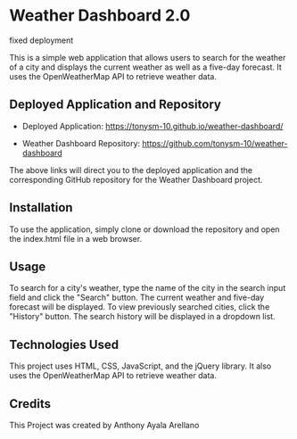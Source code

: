 # Weather Dashboard 2.0
fixed deployment

This is a simple web application that allows users to search for the weather of a city and displays the current weather as well as a five-day forecast. It uses the OpenWeatherMap API to retrieve weather data.

## Deployed Application and Repository

- Deployed Application: https://tonysm-10.github.io/weather-dashboard/

- Weather Dashboard Repository: https://github.com/tonysm-10/weather-dashboard

The above links will direct you to the deployed application and the corresponding GitHub repository for the Weather Dashboard project.

## Installation

To use the application, simply clone or download the repository and open the index.html file in a web browser.

## Usage 

To search for a city's weather, type the name of the city in the search input field and click the "Search" button. The current weather and five-day forecast will be displayed. To view previously searched cities, click the "History" button. The search history will be displayed in a dropdown list.

## Technologies Used

This project uses HTML, CSS, JavaScript, and the jQuery library. It also uses the OpenWeatherMap API to retrieve weather data.

## Credits

This Project was created by Anthony Ayala Arellano